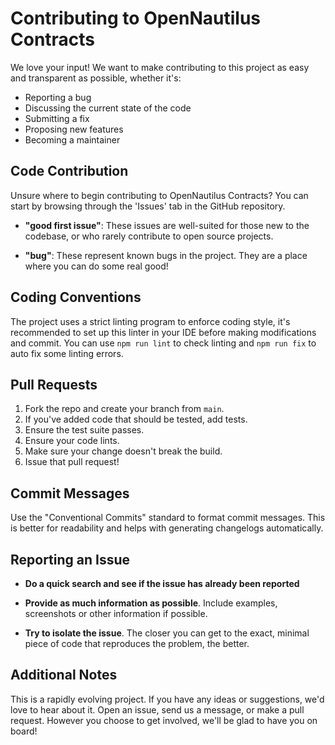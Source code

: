 # Contributing to OpenNautilus Contracts

We love your input! We want to make contributing to this project as easy and transparent as possible, whether it's:

- Reporting a bug
- Discussing the current state of the code
- Submitting a fix
- Proposing new features
- Becoming a maintainer

## Code Contribution

Unsure where to begin contributing to OpenNautilus Contracts? You can start by browsing through the 'Issues' tab in the GitHub repository.

- **"good first issue"**: These issues are well-suited for those new to the codebase, or who rarely contribute to open source projects.

- **"bug"**: These represent known bugs in the project. They are a place where you can do some real good!

## Coding Conventions

The project uses a strict linting program to enforce coding style, it's recommended to set up this linter in your IDE before making modifications and commit. You can use `npm run lint` to check linting and `npm run fix` to auto fix some linting errors.

## Pull Requests

1. Fork the repo and create your branch from `main`.
2. If you've added code that should be tested, add tests.
3. Ensure the test suite passes.
4. Ensure your code lints.
5. Make sure your change doesn't break the build.
6. Issue that pull request!

## Commit Messages

Use the "Conventional Commits" standard to format commit messages. This is better for readability and helps with generating changelogs automatically.


## Reporting an Issue

- **Do a quick search and see if the issue has already been reported**

- **Provide as much information as possible**. Include examples, screenshots or other information if possible.

- **Try to isolate the issue**. The closer you can get to the exact, minimal piece of code that reproduces the problem, the better.

## Additional Notes

This is a rapidly evolving project. If you have any ideas or suggestions, we'd love to hear about it. Open an issue, send us a message, or make a pull request. However you choose to get involved, we'll be glad to have you on board!